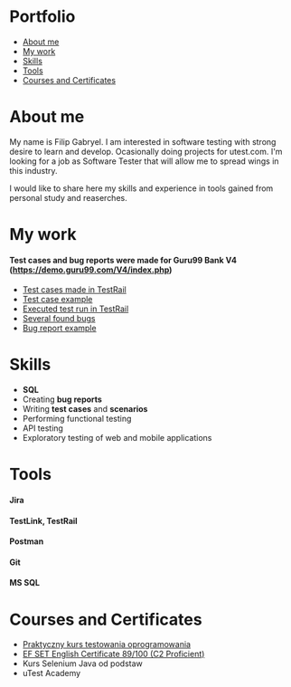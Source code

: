 # Portfolio

+ [About me](https://github.com/FilipGabryel/Portfolio#About-me)
+ [My work](https://github.com/FilipGabryel/Portfolio#My-work)
+ [Skills](https://github.com/FilipGabryel/Portfolio#Skills)
+ [Tools](https://github.com/FilipGabryel/Portfolio#Tools)
+ [Courses and Certificates](https://github.com/FilipGabryel/Portfolio#Courses-and-Certificates)



# About me
My name is Filip Gabryel. I am interested in software testing with strong desire to learn and develop. Ocasionally doing projects for utest.com. I'm looking for a job as Software Tester that will allow me to spread wings in this industry.

I would like to share here my skills and experience in tools gained from personal study and reaserches.

# My work

#### Test cases and bug reports were made for Guru99 Bank V4 (https://demo.guru99.com/V4/index.php)
+ [Test cases made in TestRail](https://drive.google.com/file/d/1katKe5DwwGqISmMnZD3uQYOp8o8Orw5k/view?usp=sharing)
+ [Test case example](https://drive.google.com/file/d/19wThxZbJl0W5R-VHX-0rt3NYwlJOapjA/view?usp=sharing)
+ [Executed test run in TestRail](https://drive.google.com/file/d/105VOBZBzf68eQ1I5fAAUeie-pHuc6Rm6/view?usp=sharing)
+ [Several found bugs](https://drive.google.com/file/d/1UJKeYjnJTP5oQySF-Kp55mMMohR4KUwp/view?usp=sharing)
+ [Bug report example](https://drive.google.com/file/d/1lW1WtS36d-TTCTz3D8tDt8MeBC2cvYQJ/view?usp=sharing)

# Skills
+ **SQL**
+ Creating **bug reports** 
+ Writing **test cases** and **scenarios**
+ Performing functional testing
+ API testing  
+ Exploratory testing of web and mobile applications

# Tools
#### **Jira**   
#### **TestLink**, **TestRail**
#### **Postman**
#### **Git**
#### **MS SQL**

# Courses and Certificates
+ [Praktyczny kurs testowania oprogramowania](https://www.udemy.com/certificate/UC-71fd7403-60ec-4414-899c-d3d783957a4e/)     
+ [EF SET English Certificate 89/100 (C2 Proficient)](https://www.efset.org/cert/a5CfQW)
+ Kurs Selenium Java od podstaw 
+ uTest Academy





